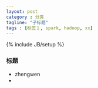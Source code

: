```yaml
---
layout: post
category : 分类
tagline: "子标题"
tags : [标签１, spark, hadoop, xx]
---
```

{% include JB/setup %}


### 标题

- zhengwen
- 
